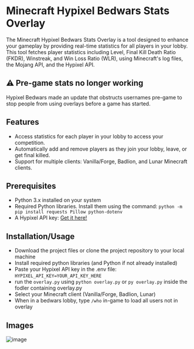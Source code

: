 # Minecraft Hypixel Bedwars Stats Overlay

The Minecraft Hypixel Bedwars Stats Overlay is a tool designed to enhance your gameplay by providing real-time statistics for all players in your lobby. This tool fetches player statistics including Level, Final Kill Death Ratio (FKDR), Winstreak, and Win Loss Ratio (WLR), using Minecraft's log files, the Mojang API, and the Hypixel API.

## ⚠️ Pre-game stats no longer working
Hypixel Bedwars made an update that obstructs usernames pre-game to stop people from using overlays before a game has started.

## Features
* Access statistics for each player in your lobby to access your competition.
* Automatically add and remove players as they join your lobby, leave, or get final killed.
* Support for multiple clients: Vanilla/Forge, Badlion, and Lunar Minecraft clients.

## Prerequisites
*  Python 3.x installed on your system
* Required Python libraries. Install them using the command: `python -m pip install requests Pillow python-dotenv`
* A Hypixel API key: [Get it here!](https://developer.hypixel.net/)

## Installation/Usage
* Download the project files or clone the project repository to your local machine 
* Install required python libraries (and Python if not already installed)
* Paste your Hypixel API key in the .env file: `HYPIXEL_API_KEY=YOUR_API_KEY_HERE`
* run the `overlay.py` using `python overlay.py` or `py overlay.py` inside the fodler containing overlay.py
* Select your Minecraft client (Vanilla/Forge, Badlion, Lunar)
* When in a bedwars lobby, type `/who` in-game to load all users not in overlay

## Images
![image](https://github.com/d-loree/minecraft-bedwars-overlay/assets/72565476/b8ec04ae-0168-45f8-9575-1559ae1867d3)




